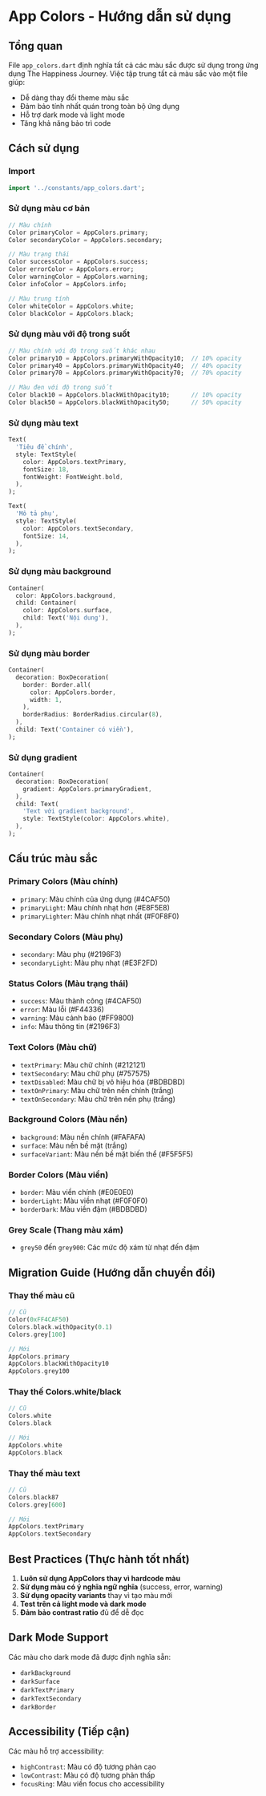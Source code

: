 # App Colors - Hướng dẫn sử dụng

## Tổng quan
File `app_colors.dart` định nghĩa tất cả các màu sắc được sử dụng trong ứng dụng The Happiness Journey. Việc tập trung tất cả màu sắc vào một file giúp:

- Dễ dàng thay đổi theme màu sắc
- Đảm bảo tính nhất quán trong toàn bộ ứng dụng
- Hỗ trợ dark mode và light mode
- Tăng khả năng bảo trì code

## Cách sử dụng

### Import
```dart
import '../constants/app_colors.dart';
```

### Sử dụng màu cơ bản
```dart
// Màu chính
Color primaryColor = AppColors.primary;
Color secondaryColor = AppColors.secondary;

// Màu trạng thái
Color successColor = AppColors.success;
Color errorColor = AppColors.error;
Color warningColor = AppColors.warning;
Color infoColor = AppColors.info;

// Màu trung tính
Color whiteColor = AppColors.white;
Color blackColor = AppColors.black;
```

### Sử dụng màu với độ trong suốt
```dart
// Màu chính với độ trong suốt khác nhau
Color primary10 = AppColors.primaryWithOpacity10;  // 10% opacity
Color primary40 = AppColors.primaryWithOpacity40;  // 40% opacity
Color primary70 = AppColors.primaryWithOpacity70;  // 70% opacity

// Màu đen với độ trong suốt
Color black10 = AppColors.blackWithOpacity10;      // 10% opacity
Color black50 = AppColors.blackWithOpacity50;      // 50% opacity
```

### Sử dụng màu text
```dart
Text(
  'Tiêu đề chính',
  style: TextStyle(
    color: AppColors.textPrimary,
    fontSize: 18,
    fontWeight: FontWeight.bold,
  ),
);

Text(
  'Mô tả phụ',
  style: TextStyle(
    color: AppColors.textSecondary,
    fontSize: 14,
  ),
);
```

### Sử dụng màu background
```dart
Container(
  color: AppColors.background,
  child: Container(
    color: AppColors.surface,
    child: Text('Nội dung'),
  ),
);
```

### Sử dụng màu border
```dart
Container(
  decoration: BoxDecoration(
    border: Border.all(
      color: AppColors.border,
      width: 1,
    ),
    borderRadius: BorderRadius.circular(8),
  ),
  child: Text('Container có viền'),
);
```

### Sử dụng gradient
```dart
Container(
  decoration: BoxDecoration(
    gradient: AppColors.primaryGradient,
  ),
  child: Text(
    'Text với gradient background',
    style: TextStyle(color: AppColors.white),
  ),
);
```

## Cấu trúc màu sắc

### Primary Colors (Màu chính)
- `primary`: Màu chính của ứng dụng (#4CAF50)
- `primaryLight`: Màu chính nhạt hơn (#E8F5E8)
- `primaryLighter`: Màu chính nhạt nhất (#F0F8F0)

### Secondary Colors (Màu phụ)
- `secondary`: Màu phụ (#2196F3)
- `secondaryLight`: Màu phụ nhạt (#E3F2FD)

### Status Colors (Màu trạng thái)
- `success`: Màu thành công (#4CAF50)
- `error`: Màu lỗi (#F44336)
- `warning`: Màu cảnh báo (#FF9800)
- `info`: Màu thông tin (#2196F3)

### Text Colors (Màu chữ)
- `textPrimary`: Màu chữ chính (#212121)
- `textSecondary`: Màu chữ phụ (#757575)
- `textDisabled`: Màu chữ bị vô hiệu hóa (#BDBDBD)
- `textOnPrimary`: Màu chữ trên nền chính (trắng)
- `textOnSecondary`: Màu chữ trên nền phụ (trắng)

### Background Colors (Màu nền)
- `background`: Màu nền chính (#FAFAFA)
- `surface`: Màu nền bề mặt (trắng)
- `surfaceVariant`: Màu nền bề mặt biến thể (#F5F5F5)

### Border Colors (Màu viền)
- `border`: Màu viền chính (#E0E0E0)
- `borderLight`: Màu viền nhạt (#F0F0F0)
- `borderDark`: Màu viền đậm (#BDBDBD)

### Grey Scale (Thang màu xám)
- `grey50` đến `grey900`: Các mức độ xám từ nhạt đến đậm

## Migration Guide (Hướng dẫn chuyển đổi)

### Thay thế màu cũ
```dart
// Cũ
Color(0xFF4CAF50)
Colors.black.withOpacity(0.1)
Colors.grey[100]

// Mới
AppColors.primary
AppColors.blackWithOpacity10
AppColors.grey100
```

### Thay thế Colors.white/black
```dart
// Cũ
Colors.white
Colors.black

// Mới
AppColors.white
AppColors.black
```

### Thay thế màu text
```dart
// Cũ
Colors.black87
Colors.grey[600]

// Mới
AppColors.textPrimary
AppColors.textSecondary
```

## Best Practices (Thực hành tốt nhất)

1. **Luôn sử dụng AppColors thay vì hardcode màu**
2. **Sử dụng màu có ý nghĩa ngữ nghĩa** (success, error, warning)
3. **Sử dụng opacity variants** thay vì tạo màu mới
4. **Test trên cả light mode và dark mode**
5. **Đảm bảo contrast ratio** đủ để dễ đọc

## Dark Mode Support

Các màu cho dark mode đã được định nghĩa sẵn:
- `darkBackground`
- `darkSurface`
- `darkTextPrimary`
- `darkTextSecondary`
- `darkBorder`

## Accessibility (Tiếp cận)

Các màu hỗ trợ accessibility:
- `highContrast`: Màu có độ tương phản cao
- `lowContrast`: Màu có độ tương phản thấp
- `focusRing`: Màu viền focus cho accessibility 